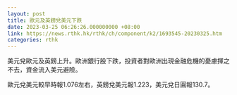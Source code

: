 ```yaml
---
layout: post
title: 歐元及英鎊兌美元下跌
date: 2023-03-25 06:26:26.000000000 +08:00
link: https://news.rthk.hk/rthk/ch/component/k2/1693545-20230325.htm
categories: rthk
---
```


美元兌歐元及英鎊上升。歐洲銀行股下跌，投資者對歐洲出現金融危機的憂慮揮之不去，資金流入美元避險。

歐元兌美元較早時報1.076左右，英鎊兌美元報1.223，美元兌日圓報130.7。
